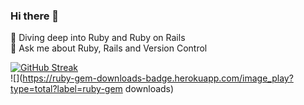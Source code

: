 ### Hi there 👋

<!--
**bijoysijo/bijoysijo** is a ✨ _special_ ✨ repository because its `README.md` (this file) appears on your GitHub profile.
-->

🌱   Diving deep into Ruby and Ruby on Rails\
💬   Ask me about Ruby, Rails and Version Control

[![GitHub Streak](https://github-readme-streak-stats.herokuapp.com/?user=bijoysijo&theme=dark)](https://git.io/streak-stats)\
![](https://ruby-gem-downloads-badge.herokuapp.com/image_play?type=total?label=ruby-gem downloads)
